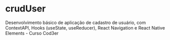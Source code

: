# crudUser
Desenvolvimento básico de aplicação de cadastro de usuário, com ContextAPI, Hooks (useState, useReducer), React Navigation e React Native Elements - Curso Cod3er
